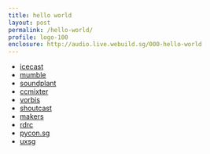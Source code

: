 ```yaml
---
title: hello world
layout: post
permalink: /hello-world/
profile: logo-100
enclosure: http://audio.live.webuild.sg/000-hello-world
---
```

*   [icecast][1]
*   [mumble][2]
*   [soundplant][3]
*   [ccmixter][4]
*   [vorbis][5]
*   [shoutcast][6]
*   [makers][7]
*   [rdrc][8]
*   [pycon.sg][9]
*   [uxsg][10]

 [1]: http://www.icecast.org/
 [2]: http://mumble.sourceforge.net/
 [3]: http://soundplant.org/
 [4]: http://ccmixter.org/
 [5]: http://www.vorbis.com/
 [6]: http://www.shoutcast.com/
 [7]: http://www.amazon.com/Makers-The-New-Industrial-Revolution/dp/0307720950
 [8]: http://reddotrubyconf.com/
 [9]: https://pycon.sg/
 [10]: http://www.uxsg.org/
